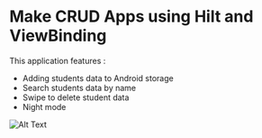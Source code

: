 # Make CRUD Apps using Hilt and ViewBinding

This application features :

  - Adding students data to Android storage
  - Search students data by name
  - Swipe to delete student data
  - Night mode


![Alt Text](https://media.giphy.com/media/I1hjtASNCi6tp4T4SZ/giphy.gif)
